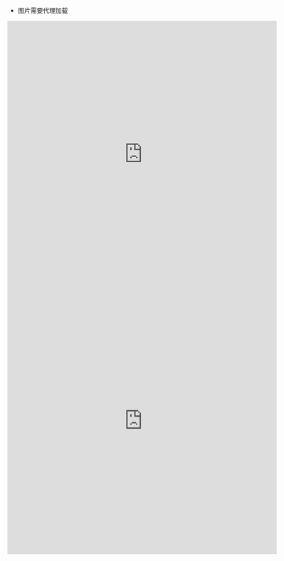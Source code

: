 * 图片需要代理加载
<iframe width="120%" height="600" allowfullscreen style="border-style:none;" src="https://cdn.pannellum.org/2.5/pannellum.htm#panorama=https%3A//i.imgur.com/g362fAX.jpeg&title=myHome&author=qds&autoLoad=true"></iframe>

<iframe width="120%" height="600" allowfullscreen style="border-style:none;" src="https://cdn.pannellum.org/2.5/pannellum.htm#panorama=https%3A//i.imgur.com/VEiOX8p.jpeg&title=sk&author=sqd&autoLoad=true"></iframe>